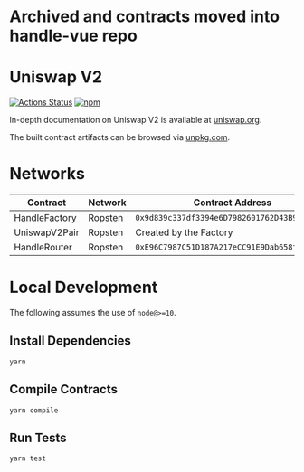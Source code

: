 # Archived and contracts moved into handle-vue repo
# Uniswap V2

[![Actions Status](https://github.com/Uniswap/uniswap-v2-periphery/workflows/CI/badge.svg)](https://github.com/Uniswap/uniswap-v2-periphery/actions)
[![npm](https://img.shields.io/npm/v/@uniswap/v2-periphery?style=flat-square)](https://npmjs.com/package/@uniswap/v2-periphery)

In-depth documentation on Uniswap V2 is available at [uniswap.org](https://uniswap.org/docs).

The built contract artifacts can be browsed via [unpkg.com](https://unpkg.com/browse/@uniswap/v2-periphery@latest/).

# Networks

| Contract      | Network | Contract Address                             | Owner |
| ------------- | ------- | -------------------------------------------- | ----- |
| HandleFactory | Ropsten | `0x9d839c337df3394e6D7982601762D43B97c5fBB7` |       |
| UniswapV2Pair | Ropsten | Created by the Factory                       |       |
| HandleRouter  | Ropsten | `0xE96C7987C51D187A217eCC91E9Dab658f2A8BDE2` |       |

# Local Development

The following assumes the use of `node@>=10`.

## Install Dependencies

`yarn`

## Compile Contracts

`yarn compile`

## Run Tests

`yarn test`
